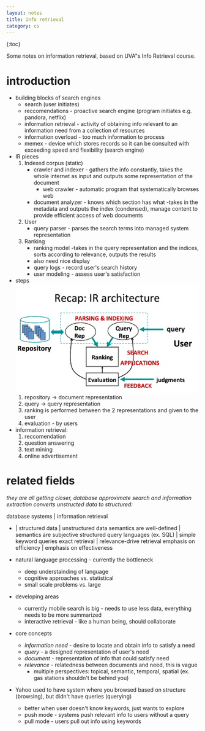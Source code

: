 ```yaml
---
layout: notes
title: info retrieval
category: cs
---
```


{:toc}

Some notes on information retrieval, based on UVA"s Info Retrieval course.

# introduction
- building blocks of search engines
    - search (user initiates)
    - reccomendations - proactive search engine (program initiates e.g. pandora, netflix)
    - information retrieval - activity of obtaining info relevant to an information need from a collection of resources
    - information overload - too much information to process
    - memex - device which stores records so it can be consulted with exceeding speed and flexibility (search engine)
- IR pieces
    1. Indexed corpus (static)
        - crawler and indexer - gathers the info constantly, takes the whole internet as input and outputs some representation of the document
            - web crawler - automatic program that systematically browses web
        - document analyzer - knows which section has what
            -takes in the metadata and outputs the index (condensed), manage content to provide efficient access of web documents
    2. User
        - query parser - parses the search terms into managed system representation
    3. Ranking
        - ranking model
            -takes in the query representation and the indices, sorts according to relevance, outputs the results
        - also need nice display
        - query logs - record user's search history
        - user modeling - assess user's satisfaction
- steps ![](../assets/ir_architecture.png) 
    1. repository -> document representation 
    2. query -> query representation
    3. ranking is performed between the 2 representations and given to the user
    4. evaluation - by users
- information retrieval:
    1. reccomendation
    2. question answering
    3. text mining
    4. online advertisement
    
# related fields 
*they are all getting closer, database approximate search and information extraction converts unstructed data to structured:*

database systems        | information retrieval
- | 
structured data         | unstructured data
semantics are well-defined |  semantics are subjective
structured query languages (ex. SQL) | simple keyword queries
exact retrieval         | relevance-drive retrieval
emphasis on efficiency  | emphasis on effectiveness

- natural language processing - currently the bottleneck
    - deep understainding of language
    - cognitive approaches vs. statistical
    - small scale problems vs. large
- developing areas
    - currently mobile search is big - needs to use less data, everything needs to be more summarized
    - interactive retrieval - like a human being, should collaborate
- core concepts
    - *information need* - desire to locate and obtain info to satisfy a need
    - *query* - a designed representation of user's need
    - *document* - representation of info that could satisfy need
    - *relevance* - relatedness between documents and need, this is vague
        - multiple perspectives: topical, semantic, temporal, spatial (ex. gas stations shouldn't be behind you)
- Yahoo used to have system where you browsed based on structure (browsing), but didn't have queries (querying)
    - better when user doesn't know keywords, just wants to explore
    - push mode - systems push relevant info to users without a query
    - pull mode - users pull out info using keywords
